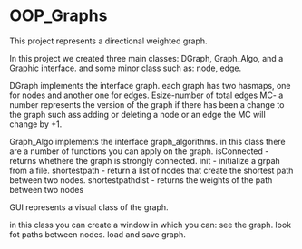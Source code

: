 # OOP_Graphs
This project represents a directional weighted graph.

In this project we created three main classes: DGraph, Graph_Algo, and a Graphic interface.
and some minor class such as: node, edge.

DGraph implements the interface graph.
each graph has two hasmaps, one for nodes and another one for edges.
Esize-number of total edges
MC- a number represents the version of the graph if there has been a change to the graph such ass adding or deleting a node or an edge
the MC will change by +1.

Graph_Algo implements the interface graph_algorithms.
in this class there are a number of functions you can apply on the graph.
isConnected - returns whethere the graph is strongly connected.
init - initialize a grpah from a file.
shortestpath - return a list of nodes that create the shortest path between two nodes.
shortestpathdist - returns the weights of the path between two nodes

GUI represents a visual class of the graph.

in this class you can create a window in which you can: 
see the graph.
look fot paths between nodes.
load and save graph.
 

